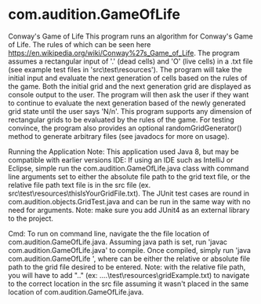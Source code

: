 # com.audition.GameOfLife
Conway's Game of Life
This program runs an algorithm for Conway's Game of Life. The rules of which can be seen here
https://en.wikipedia.org/wiki/Conway%27s_Game_of_Life. The program assumes a rectangular input of '.' (dead cells) and
'O' (live cells) in a .txt file (see example test files in 'src\test\resources'). The program will take the initial
input and evaluate the next generation of cells based on the rules of the game. Both the initial grid and the next
generation grid are displayed as console output to the user. The program will then ask the user if they want to continue
to evaluate the next generation based of the newly generated grid state until the user says 'N/n'. This program supports
any dimension of rectangular grids to be evaluated by the rules of the game. For testing convince, the program also
provides an optional randomGridGenerator() method to generate arbitrary files (see javadocs for more on usage).

Running the Application
Note: This application used Java 8, but may be compatible with earlier versions
IDE:
If using an IDE such as IntelliJ or Eclipse, simple run the com.audition.GameOfLife.java class with command line arguments set to
either the absolute file path to the grid text file, or the relative file path text file is in the src file (ex.
src\test\resources\thisIsYourGridFile.txt). The JUnit test cases are round in com.audition.objects.GridTest.java and can be run in the same
way with no need for arguments. Note: make sure you add JUnit4 as an external library to the project.

Cmd:
To run on command line, navigate the the file location of com.audition.GameOfLife.java. Assuming java path is set, run
'javac com.audition.GameOfLife.java' to compile. Once compiled, simply run 'java com.audition.GameOfLife <filePathHere>', where <filePathHere> can
be either the relative or absolute file path to the grid file desired to be entered. Note: with the relative file path,
you will have to add "..\" (ex: ..\..\test\resources\gridExample.txt) to navigate to the correct location in the src
file assuming it wasn't placed in the same location of com.audition.GameOfLife.java.